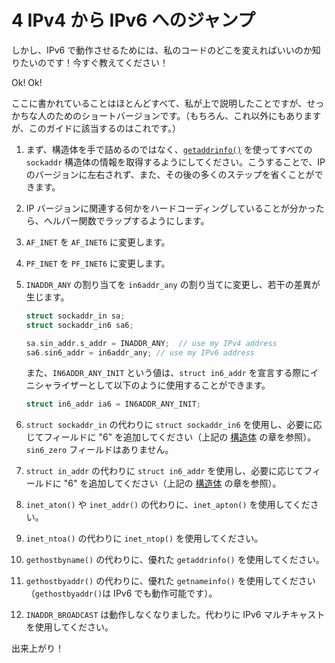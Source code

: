 # 4 IPv4 から IPv6 へのジャンプ

しかし、IPv6 で動作させるためには、私のコードのどこを変えればいいのか知りたいのです！今すぐ教えてください！

Ok! Ok!

ここに書かれていることはほとんどすべて、私が上で説明したことですが、せっかちな人のためのショートバージョンです。（もちろん、これ以外にもありますが、このガイドに該当するのはこれです。）

1. まず、構造体を手で詰めるのではなく、[`getaddrinfo()`](../ip-addresses-structs-and-data-munging/structs.md) を使ってすべての `sockaddr` 構造体の情報を取得するようにしてください。こうすることで、IP のバージョンに左右されず、また、その後の多くのステップを省くことができます。

1. IP バージョンに関連する何かをハードコーディングしていることが分かったら、ヘルパー関数でラップするようにします。

1. `AF_INET` を `AF_INET6` に変更します。

1. `PF_INET` を `PF_INET6` に変更します。

1. `INADDR_ANY` の割り当てを `in6addr_any` の割り当てに変更し、若干の差異が生じます。

   ```c
   struct sockaddr_in sa;
   struct sockaddr_in6 sa6;

   sa.sin_addr.s_addr = INADDR_ANY;  // use my IPv4 address
   sa6.sin6_addr = in6addr_any; // use my IPv6 address
   ```

   また、`IN6ADDR_ANY_INIT` という値は、`struct in6_addr` を宣言する際にイニシャライザーとして以下のように使用することができます。

   ```c
   struct in6_addr ia6 = IN6ADDR_ANY_INIT;
   ```

1. `struct sockaddr_in` の代わりに `struct sockaddr_in6` を使用し、必要に応じてフィールドに "6" を追加してください（上記の [構造体](../ip-addresses-structs-and-data-munging/structs.md) の章を参照）。`sin6_zero` フィールドはありません。

1. `struct in_addr` の代わりに `struct in6_addr` を使用し、必要に応じてフィールドに "6" を追加してください（上記の [構造体](../ip-addresses-structs-and-data-munging/structs.md) の章を参照）。

1. `inet_aton()` や `inet_addr()` の代わりに、`inet_apton()` を使用してください。

1. `inet_ntoa()` の代わりに `inet_ntop()` を使用してください。

1. `gethostbyname()` の代わりに、優れた `getaddrinfo()` を使用してください。

1. `gethostbyaddr()` の代わりに、優れた `getnameinfo()` を使用してください（`gethostbyaddr()`は IPv6 でも動作可能です）。

1. `INADDR_BROADCAST` は動作しなくなりました。代わりに IPv6 マルチキャストを使用してください。

出来上がり！
